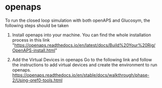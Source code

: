 # openaps
To run the closed loop simulation with both openAPS and Glucosym, the following steps should be taken

1. Install openaps into your machine. You can find the whole installation process in this link "https://openaps.readthedocs.io/en/latest/docs/Build%20Your%20Rig/OpenAPS-install.html" 

2. Add the Virtual Devices in openaps
  Go to the following link and follow the instructions to add virtual devices and create the environment to run openaps. 
  https://openaps.readthedocs.io/en/stable/docs/walkthrough/phase-2/Using-oref0-tools.html
    
